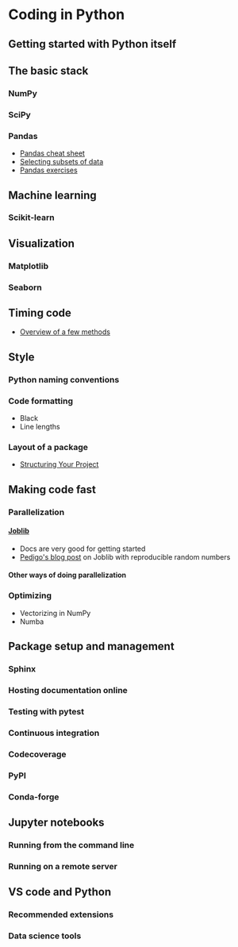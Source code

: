 # Coding in Python

## Getting started with Python itself

## The basic stack
### NumPy

### SciPy

### Pandas
- [Pandas cheat sheet](https://pandas.pydata.org/Pandas_Cheat_Sheet.pdf)
- [Selecting subsets of data](https://medium.com/dunder-data/selecting-subsets-of-data-in-pandas-6fcd0170be9c)
- [Pandas exercises](https://github.com/guipsamora/pandas_exercises)

## Machine learning
### Scikit-learn

## Visualization
### Matplotlib

### Seaborn

## Timing code
- [Overview of a few methods](https://realpython.com/python-timer/)

## Style
### Python naming conventions

### Code formatting
- Black
- Line lengths

### Layout of a package
- [Structuring Your Project](https://docs.python-guide.org/writing/structure/)

## Making code fast
### Parallelization
#### [Joblib](https://joblib.readthedocs.io/en/latest/)
- Docs are very good for getting started
- [Pedigo's blog post](https://bdpedigo.github.io/posts/2020/02/demo-parallel/)
  on Joblib with reproducible random numbers

#### Other ways of doing parallelization

### Optimizing
- Vectorizing in NumPy
- Numba

## Package setup and management
### Sphinx

### Hosting documentation online

### Testing with pytest

### Continuous integration

### Codecoverage

### PyPI

### Conda-forge

## Jupyter notebooks
### Running from the command line

### Running on a remote server

## VS code and Python
### Recommended extensions

### Data science tools

